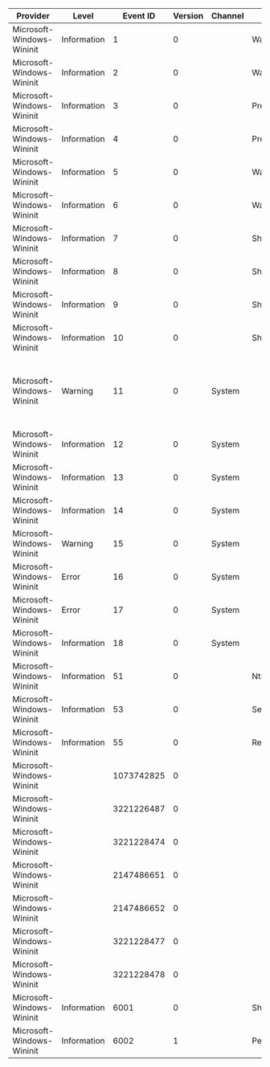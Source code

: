 Provider                   |  Level        |  Event ID    |  Version  |  Channel  |  Task                       |  Opcode  |  Keyword                              |  Message
---------------------------|---------------|--------------|-----------|-----------|-----------------------------|----------|---------------------------------------|------------------------------------------------------------------------------------------------------------------------------------------------------------------------------------------------------------------------------------------------------------------
Microsoft-Windows-Wininit  |  Information  |  1           |  0        |           |  WaitForWinstationShutdown  |  Start   |  PerfInstrumentation                  |
Microsoft-Windows-Wininit  |  Information  |  2           |  0        |           |  WaitForWinstationShutdown  |  Stop    |  PerfInstrumentation                  |
Microsoft-Windows-Wininit  |  Information  |  3           |  0        |           |  PreShutdownNotification    |  Start   |  PerfInstrumentation                  |
Microsoft-Windows-Wininit  |  Information  |  4           |  0        |           |  PreShutdownNotification    |  Stop    |  PerfInstrumentation                  |
Microsoft-Windows-Wininit  |  Information  |  5           |  0        |           |  WaitForSystemProcesses     |  Start   |  PerfInstrumentation                  |
Microsoft-Windows-Wininit  |  Information  |  6           |  0        |           |  WaitForSystemProcesses     |  Stop    |  PerfInstrumentation                  |
Microsoft-Windows-Wininit  |  Information  |  7           |  0        |           |  ShutdownSystemRestore      |  Start   |  PerfInstrumentation                  |
Microsoft-Windows-Wininit  |  Information  |  8           |  0        |           |  ShutdownSystemRestore      |  Stop    |  PerfInstrumentation                  |
Microsoft-Windows-Wininit  |  Information  |  9           |  0        |           |  ShutdownWindows            |  Start   |  PerfInstrumentation                  |
Microsoft-Windows-Wininit  |  Information  |  10          |  0        |           |  ShutdownWindows            |  Stop    |  PerfInstrumentation                  |
Microsoft-Windows-Wininit  |  Warning      |  11          |  0        |  System   |                             |          |                                       |  Custom dynamic link libraries are being loaded for every application. The system administrator should review the list of libraries to ensure they are related to trusted applications. Please visit http://support.microsoft.com/kb/197571 for more information.
Microsoft-Windows-Wininit  |  Information  |  12          |  0        |  System   |                             |          |                                       |  LSASS.exe was started as a protected process with level: {Level}.
Microsoft-Windows-Wininit  |  Information  |  13          |  0        |  System   |                             |          |                                       |
Microsoft-Windows-Wininit  |  Information  |  14          |  0        |  System   |                             |          |                                       |  Credential Guard configuration: {Config}; {IsTestConfig}
Microsoft-Windows-Wininit  |  Warning      |  15          |  0        |  System   |                             |          |                                       |
Microsoft-Windows-Wininit  |  Error        |  16          |  0        |  System   |                             |          |                                       |  LsaIso.exe; the host process for Credential Guard and Key Guard; failed to launch: {Level}
Microsoft-Windows-Wininit  |  Error        |  17          |  0        |  System   |                             |          |                                       |  Error reading Credential Guard (LsaIso.exe) UEFI configuration: {Level}
Microsoft-Windows-Wininit  |  Information  |  18          |  0        |  System   |                             |          |                                       |
Microsoft-Windows-Wininit  |  Information  |  51          |  0        |           |  NtShutdownSystem           |          |  PerfInstrumentation                  |
Microsoft-Windows-Wininit  |  Information  |  53          |  0        |           |  SentLogoffRequest          |          |  PerfInstrumentation                  |
Microsoft-Windows-Wininit  |  Information  |  55          |  0        |           |  ReceivedShutdownRequest    |          |  PerfInstrumentation                  |
Microsoft-Windows-Wininit  |               |  1073742825  |  0        |           |                             |          |                                       |
Microsoft-Windows-Wininit  |               |  3221226487  |  0        |           |                             |          |                                       |
Microsoft-Windows-Wininit  |               |  3221228474  |  0        |           |                             |          |                                       |
Microsoft-Windows-Wininit  |               |  2147486651  |  0        |           |                             |          |                                       |
Microsoft-Windows-Wininit  |               |  2147486652  |  0        |           |                             |          |                                       |
Microsoft-Windows-Wininit  |               |  3221228477  |  0        |           |                             |          |                                       |
Microsoft-Windows-Wininit  |               |  3221228478  |  0        |           |                             |          |                                       |
Microsoft-Windows-Wininit  |  Information  |  6001        |  0        |           |  ShutdownDiagnostics        |  Start   |  PerfInstrumentation PerfDiagnostics  |
Microsoft-Windows-Wininit  |  Information  |  6002        |  1        |           |  PerfTrackFullShutdown      |          |  PerfInstrumentation                  |